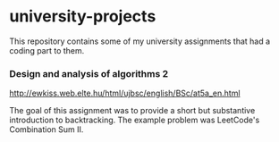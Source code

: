 # university-projects
This repository contains some of my university assignments that had a coding part to them. 

### Design and analysis of algorithms 2
http://ewkiss.web.elte.hu/html/ujbsc/english/BSc/at5a_en.html

The goal of this assignment was to provide a short but substantive introduction to backtracking. The example problem was LeetCode's Combination Sum II.
